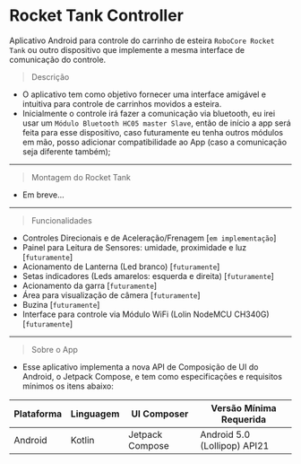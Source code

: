 # Rocket Tank Controller
Aplicativo Android para controle do carrinho de esteira `RoboCore Rocket Tank` ou outro dispositivo que implemente a mesma interface de comunicação do controle.

> Descrição

- O aplicativo tem como objetivo fornecer uma interface amigável e intuitiva para controle de carrinhos movidos a esteira.
- Inicialmente o controle irá fazer a comunicação via bluetooth, eu irei usar um `Módulo Bluetooth HC05 master Slave`, então de início a app será feita para esse dispositivo, caso futuramente eu tenha outros módulos em mão, posso adicionar compatibilidade ao App (caso a comunicação seja diferente também);

---

> Montagem do Rocket Tank

- Em breve...

---


> Funcionalidades

- Controles Direcionais e de Aceleração/Frenagem [`em implementação`]
- Painel para Leitura de Sensores: umidade, proximidade e luz [`futuramente`]
- Acionamento de Lanterna (Led branco) [`futuramente`]
- Setas indicadores (Leds amarelos: esquerda e direita) [`futuramente`]
- Acionamento da garra [`futuramente`]
- Área para visualização de câmera [`futuramente`]
- Buzina [`futuramente`]
- Interface para controle via Módulo WiFi (Lolin NodeMCU CH340G) [`futuramente`]

---

> Sobre o App

- Esse aplicativo implementa a nova API de Composição de UI do Android, o Jetpack Compose, e tem como especificações e requisitos mínimos os itens abaixo:

| Plataforma | Linguagem | UI Composer      | Versão Mínima Requerida      |
| -----------|-----------|------------------|------------------------------|
| Android    | Kotlin    | Jetpack Compose  | Android 5.0 (Lollipop) API21 |
